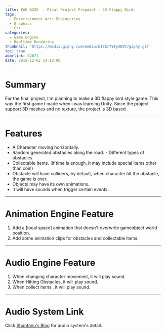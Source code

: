 ```yaml
---
title: EAE 6320  - Final Project Proposal - 3D Flappy Bird.
tags:
  - Entertainment Arts Engineering
  - Graphics
  - C++
categories:
  - Game Engine
  - Realtime Rendering
thumbnail: 'https://media.giphy.com/media/nIEkrTYEy2DQY/giphy.gif'
toc: true
abbrlink: 62671
date: 2018-12-02 14:18:00
---
```


# Summary

For the final project, I'm planning to make a 3D flappy bird style game. This was the first game I made when i was learning Unity. Since the project support 3D meshes and no texture, the project is 3D based.

<!--more--> 

***


# Features

- A Character moving horizontally. 
- Random generated obstacles along the road. - Different types of obstacles.
- Collectable Items. (If time is enough, it may include special items other than coin)
- Obstacle will have colliders, by default, when character hit the obstacle, the game is over.
- Objects may have its own animations.
- It will have sounds when trigger certain events.


***

# Animation Engine Feature

1. Add a [local space] animation that doesn't overwrite gameobject world position.
2. Add some animation clips for obstacles and collectable items.  

***



# Audio Engine Feature

1. When changing character movement, it will play sound. 
2. When Hitting Obstacles, it will play sound.
3. When collect items , it will play sound.

***
# Audio System Link


Click [Shantanu's Blog](http://www.codenamepandey.com/audioengine) for audio system's detail.
